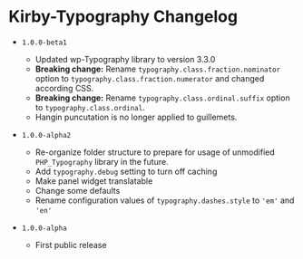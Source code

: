 # Kirby-Typography Changelog

- `1.0.0-beta1`
  - Updated wp-Typography library to version 3.3.0
  - **Breaking change:** Rename `typography.class.fraction.nominator` option to `typography.class.fraction.numerator` and changed according CSS.
  - **Breaking change:** Rename `typography.class.ordinal.suffix` option to `typography.class.ordinal`.
  - Hangin puncutation is no longer applied to guillemets.

- `1.0.0-alpha2`
  - Re-organize folder structure to prepare for usage of unmodified `PHP_Typography` library in the future.
  - Add `typography.debug` setting to turn off caching
  - Make panel widget translatable
  - Change some defaults
  - Rename configuration values of `typography.dashes.style` to `'em'` and `'en'`
- `1.0.0-alpha`
  - First public release
